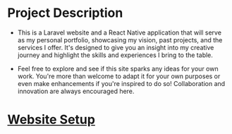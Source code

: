 # Project Description

- This is a Laravel website and a React Native application that will serve as my personal portfolio, showcasing my vision, past projects, and the services I offer. It's designed to give you an insight into my creative journey and highlight the skills and experiences I bring to the table.

- Feel free to explore and see if this site sparks any ideas for your own work. You're more than welcome to adapt it for your own purposes or even make enhancements if you're inspired to do so! Collaboration and innovation are always encouraged here.

# [Website Setup](documentation/setup.md)

